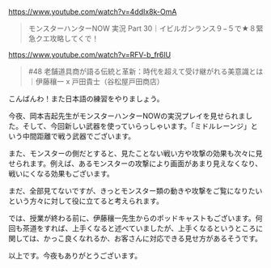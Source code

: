 https://www.youtube.com/watch?v=4ddIx8k-OmA

> モンスターハンターNOW 実況 Part 30｜イビルガンランス９−５で★８緊急クエ攻略してくで！ 

https://www.youtube.com/watch?v=RFV-b_fr6lU

>  #48 老舗道具商が語る伝統と革新：時代を超えて受け継がれる美意識とは｜伊藤穰一 x 戸田貴士（谷松屋戸田商店） 

こんばんわ！また日本語の練習をやりましょう。

今夜、岡本吉起先生がモンスターハンターNOWの実況プレイを見せられました。そして、今回新しい武器を使っていらっしゃいます。「ミドルレーンジ」という中間距離で戦う武器でございます。

また、モンスターの側だとすると、見たことない戦い方や攻撃の効果も次々に見せられます。例えば、あるモンスターの攻撃により画面があまり見えなくなり、戦いにくなる効果もございます。

まだ、全部見てないですが、きっとモンスター類の動きや攻撃をご覧になりたいという方々に対して役に立てると考えられます。

では、授業が終わる前に、伊藤穰一先生からのポッドキャストもございます。何回も茶道をすれば、上手くなると述べていましたが、上手くなるというところに関しては、かっこ良くなれるか、お客さんに対応できる見せ方があるそうです。

以上です。今夜もありがとうございます。

